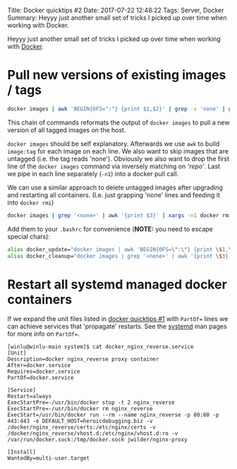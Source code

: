 Title: Docker quicktips #2
Date: 2017-07-22 12:48:22
Tags: Server, Docker
Summary: Heyyy just another small set of tricks I picked up over time when working with Docker.


Heyyy just another small set of tricks I picked up over time when working
with [Docker].

# Pull new versions of existing images / tags
```bash
docker images | awk 'BEGIN{OFS=":"} {print $1,$2}' | grep -v 'none' | grep -iv 'repo' | xargs -n1 docker pull
```

This chain of commands reformats the output of `docker images` to pull a new
version of all tagged images on the host.

`docker images` should be self explanatory.
Afterwards we use `awk` to build `image:tag` for each image on each line.
We also want to skip images that are untagged (i.e. the tag reads 'none').
Obviously we also want to drop the first line of the `docker images` command
via inversely matching on *'repo'*.
Last we pipe in each line separately (`-n1`) into a docker pull call.

We can use a similar approach to delete untagged images
after upgrading and restarting all containers.
(I.e. just grapping 'none' lines and feeding it into `docker rmi`)
```bash
docker images | grep '<none>' | awk '{print $3}' | xargs -n1 docker rmi
```

Add them to your `.bashrc` for convenience (**NOTE:** you need to escape
special chars):
```bash
alias docker_update="docker images | awk 'BEGIN{OFS=\":\"} {print \$1,\$2}' | grep -v 'none' | grep -iv 'repo' | xargs -n1 docker pull"
alias docker_cleanup="docker images | grep '<none>' | awk '{print \$3}' | xargs -n1 docker rmi"
```

# Restart all systemd managed docker containers

If we expand the unit files listed in
[docker quicktips #1]({filename}/sysadmin/09_docker_quicktips.md)
with `PartOf=` lines we can achieve services that 'propagate' restarts.
See the [systemd] man pages for more info on `PartOf=`.

```
[winlu@winlu-main system]$ cat docker_nginx_reverse.service
[Unit]
Description=docker nginx_reverse proxy container
After=docker.service
Requires=docker.service
PartOf=docker.service

[Service]
Restart=always
ExecStartPre=-/usr/bin/docker stop -t 2 nginx_reverse
ExecStartPre=-/usr/bin/docker rm nginx_reverse
ExecStart=/usr/bin/docker run --rm --name nginx_reverse -p 80:80 -p 443:443 -e DEFAULT_HOST=heroicdebugging.biz -v /docker/nginx_reverse/certs:/etc/nginx/certs -v /docker/nginx_reverse/vhost.d:/etc/nginx/vhost.d:ro -v /var/run/docker.sock:/tmp/docker.sock jwilder/nginx-proxy

[Install]
WantedBy=multi-user.target
```

[Docker]: https://www.docker.com/
[systemd]: http://www.freedesktop.org/wiki/Software/systemd/
